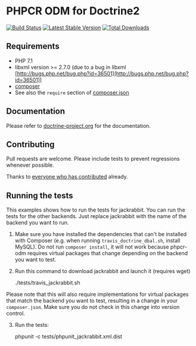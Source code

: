 # PHPCR ODM for Doctrine2

[![Build Status](https://github.com/doctrine/phpcr-odm/actions/workflows/test-application.yaml/badge.svg?branch=1.x)](https://github.com/doctrine/phpcr-odm/actions/workflows/test-application.yaml)
[![Latest Stable Version](https://poser.pugx.org/doctrine/phpcr-odm/version.png)](https://packagist.org/packages/doctrine/phpcr-odm)
[![Total Downloads](https://poser.pugx.org/doctrine/phpcr-odm/d/total.png)](https://packagist.org/packages/doctrine/phpcr-odm)


## Requirements

* PHP 7.1
* libxml version >= 2.7.0 (due to a bug in libxml [http://bugs.php.net/bug.php?id=36501](http://bugs.php.net/bug.php?id=36501))
* [composer](http://getcomposer.org/)
* See also the `require` section of [composer.json](composer.json)


## Documentation

Please refer to [doctrine-project.org](http://docs.doctrine-project.org/projects/doctrine-phpcr-odm/en/latest/) for the documentation.


## Contributing

Pull requests are welcome. Please include tests to prevent regressions whenever
possible.

Thanks to
[everyone who has contributed](https://github.com/doctrine/phpcr-odm/contributors) already.


## Running the tests

This examples shows how to run the tests for jackrabbit. You can run the tests
for the other backends. Just replace jackrabbit with the name of the backend
you want to run.

1. Make sure you have installed the dependencies that can't be installed with
Composer (e.g. when running `travis_doctrine_dbal.sh`, install MySQL). Do not
run `composer install`, it will not work because phpcr-odm requires virtual
packages that change depending on the backend you want to test.
2. Run this command to download jackrabbit and launch it (requires wget)

    ./tests/travis_jackrabbit.sh

Please note that this will also require implementations for virtual packages
that match the backend you want to test, resulting in a change in your
`composer.json`. Make sure you do not check in this change into version control.

3. Run the tests:

    phpunit -c tests/phpunit_jackrabbit.xml.dist
